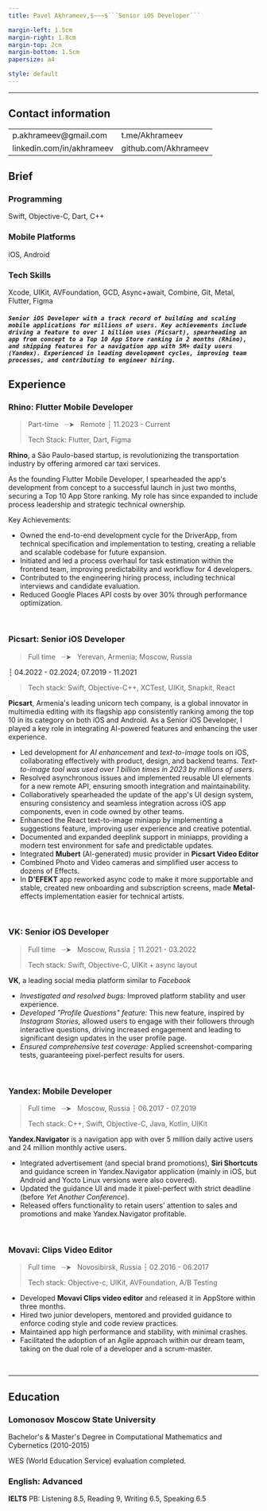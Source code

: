 ```yaml
---
title: Pavel Akhrameev,$~~~$```Senior iOS Developer```

margin-left: 1.5cm
margin-right: 1.8cm
margin-top: 2cm
margin-bottom: 1.5cm
papersize: a4

style: default
---
```


_______________________________________________________________

## Contact information

<table class="contact-table">
  <tr>
    <td>p.akhrameev@gmail.com</td>
    <td>t.me/Akhrameev</td>
  </tr>
  <tr>
    <td>linkedin.com/in/akhrameev</td>
    <td>github.com/Akhrameev</td>
  </tr>
</table>

## Brief

### Programming

Swift, Objective-C, Dart, C++

### Mobile Platforms

iOS, Android

### Tech Skills

Xcode, UIKit, AVFoundation, GCD, Async+await, Combine, Git, Metal, Flutter, Figma

##### ```Senior iOS Developer with a track record of building and scaling mobile applications for millions of users. Key achievements include driving a feature to over 1 billion uses (Picsart), spearheading an app from concept to a Top 10 App Store ranking in 2 months (Rhino), and shipping features for a navigation app with 5M+ daily users (Yandex). Experienced in leading development cycles, improving team processes, and contributing to engineer hiring.```

## Experience

### Rhino: Flutter Mobile Developer

> Part-time $~$ ┈➤ $~$ Remote
┆
11.2023 - Current
>
> Tech Stack: Flutter, Dart, Figma

**Rhino**, a São Paulo-based startup, is revolutionizing the transportation industry by offering armored car taxi services.

As the founding Flutter Mobile Developer, I spearheaded the app's development from concept to a successful launch in just two months, securing a Top 10 App Store ranking. My role has since expanded to include process leadership and strategic technical ownership.

Key Achievements:

- Owned the end-to-end development cycle for the DriverApp, from technical specification and implementation to testing, creating a reliable and scalable codebase for future expansion.
- Initiated and led a process overhaul for task estimation within the frontend team, improving predictability and workflow for 4 developers.
- Contributed to the engineering hiring process, including technical interviews and candidate evaluation.
- Reduced Google Places API costs by over 30% through performance optimization.

$~$

### Picsart: Senior iOS Developer

> Full time $~$ ┈➤ $~$ Yerevan, Armenia; Moscow, Russia
>
┆
04.2022 - 02.2024; 07.2019 - 11.2021
>
> Tech stack: Swift, Objective-C++, XCTest, UIKit, Snapkit, React

**Picsart**, Armenia's leading unicorn tech company, is a global innovator in multimedia editing with its flagship app consistently ranking among the top 10 in its category on both iOS and Android.
As a Senior iOS Developer, I played a key role in integrating AI-powered features and enhancing the user experience.

- Led development for *AI enhancement* and *text-to-image* tools on iOS, collaborating effectively with product, design, and backend teams. *Text-to-image tool was used over 1 billion times in 2023 by millions of users.*
- Resolved asynchronous issues and implemented reusable UI elements for a new remote API, ensuring smooth integration and maintainability.
- Collaboratively spearheaded the update of the app's UI design system, ensuring consistency and seamless integration across iOS app components, even in code owned by other teams.
- Enhanced the React text-to-image miniapp by implementing a suggestions feature, improving user experience and creative potential.
- Documented and expanded deeplink support in miniapps, providing a modern test environment for safe and predictable updates.
- Integrated **Mubert** (AI-generated) music provider in **Picsart Video Editor**
- Combined Photo and Video cameras and simplified user access to dozens of Effects.
- In **D'EFEKT** app reworked async code to make it more supportable and stable, created new onboarding and subscription screens, made **Metal**-effects implementation easier for technical artists.

$~$

### VK: Senior iOS Developer

> Full time $~$ ┈➤ $~$ Moscow, Russia
┆
11.2021 - 03.2022
>
> Tech stack: Swift, Objective-C, UIKit + async layout

**VK**, a leading social media platform similar to *Facebook*

- *Investigated and resolved bugs:* Improved platform stability and user experience.
- *Developed "Profile Questions" feature:* This new feature, inspired by *Instagram Stories*, allowed users to engage with their followers through interactive questions, driving increased engagement and leading to significant design updates in the user profile page.
- *Ensured comprehensive test coverage:* Applied screenshot-comparing tests, guaranteeing pixel-perfect results for users.

$~$

### Yandex: Mobile Developer

> Full time $~$ ┈➤ $~$ Moscow, Russia
┆
06.2017 - 07.2019
>
> Tech stack: C++, Swift, Objective-C, Java, Kotlin, UIKit

**Yandex.Navigator** is a navigation app with over 5 million daily active users and 24 million monthly active users.

- Integrated advertisement (and special brand promotions), **Siri Shortcuts** and guidance screen in Yandex.Navigator application (mainly in iOS, but Android and Yocto Linux versions were also covered).
- Updated the guidance UI and made it pixel-perfect with strict deadline (before *Yet Another Conference*).
- Released offers functionality to retain users' attention to sales and promotions and make Yandex.Navigator profitable.

$~$

### Movavi: Clips Video Editor

> Full time $~$ ┈➤ $~$ Novosibirsk, Russia
┆
02.2016 - 06.2017
>
> Tech stack: Objective-c, UIKit, AVFoundation, A/B Testing

- Developed **Movavi Clips video editor** and released it in AppStore within three months.
- Hired two junior developers, mentored and provided guidance to enforce coding style and code review practices.
- Maintained app high performance and stability, with minimal crashes.
- Facilitated the adoption of an Agile approach within our dream team, taking on the dual role of a developer and a scrum-master.

$~$

_______________________________________________________________

## Education

### Lomonosov Moscow State University

Bachelor's & Master's Degree in Computational Mathematics and Cybernetics (2010-2015)

WES (World Education Service) evaluation completed.

### English: Advanced

**IELTS** PB: Listening 8.5, Reading 9, Writing 6.5, Speaking 6.5
